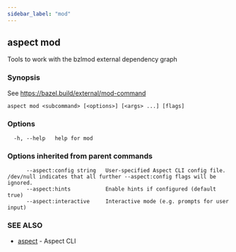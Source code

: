 ```yaml
---
sidebar_label: "mod"
---
```

## aspect mod

Tools to work with the bzlmod external dependency graph

### Synopsis

See https://bazel.build/external/mod-command

```
aspect mod <subcommand> [<options>] [<args> ...] [flags]
```

### Options

```
  -h, --help   help for mod
```

### Options inherited from parent commands

```
      --aspect:config string   User-specified Aspect CLI config file. /dev/null indicates that all further --aspect:config flags will be ignored.
      --aspect:hints           Enable hints if configured (default true)
      --aspect:interactive     Interactive mode (e.g. prompts for user input)
```

### SEE ALSO

* [aspect](aspect.md)	 - Aspect CLI

